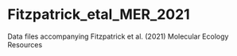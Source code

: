 # Fitzpatrick_etal_MER_2021
 Data files accompanying Fitzpatrick et al. (2021) Molecular Ecology Resources
